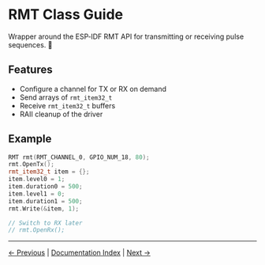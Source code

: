 # RMT Class Guide

Wrapper around the ESP‑IDF RMT API for transmitting or receiving pulse sequences. 📡

## Features
- Configure a channel for TX or RX on demand
- Send arrays of `rmt_item32_t`
- Receive `rmt_item32_t` buffers
- RAII cleanup of the driver

## Example
```cpp
RMT rmt(RMT_CHANNEL_0, GPIO_NUM_18, 80);
rmt.OpenTx();
rmt_item32_t item = {};
item.level0 = 1;
item.duration0 = 500;
item.level1 = 0;
item.duration1 = 500;
rmt.Write(&item, 1);

// Switch to RX later
// rmt.OpenRx();
```

---

[← Previous](SfUartDriver.md) | [Documentation Index](index.md) | [Next →](NvsStorage.md)
